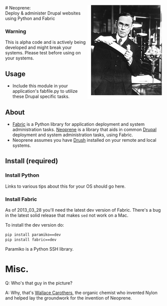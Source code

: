 <img width="239" height="300" align="right" alt="Image of Wallace Carothers stretching Neoprene" src="/media/carothers.jpg" />
# Neoprene:<br />Deploy & administer Drupal websites<br />using Python and Fabric

### Warning
This is alpha code and is actively being developed and might break your systems. Please test before using on your systems.

## Usage
* Include this module in your application's fabfile.py to utilize these Drupal specific tasks.

## About
* [Fabric](http://docs.fabfile.org) is a Python library for application deployment and system administration tasks. [Neoprene](https://github.com/scimusmn/neoprene) is a library that aids in common [Drupal](http://www.drupal.org) deployment and system administration tasks, using Fabric.
* Neoprene assumes you have [Drush](http://drupal.org/project/drush) installed on your remote and local systems.

## Install (required)

### Install Python 
Links to various tips about this for your OS should go here.

### Install Fabric
As of 2013_03_28 you'll need the latest dev version of Fabric. There's a bug in the latest solid release that makes `sed` not work on a Mac.

To install the dev version do:

    pip install paramiko==dev
    pip install fabric==dev

Paramiko is a Python SSH library.

# Misc.
Q: Who's that guy in the picture?

A: Why, that's [Wallace Carothers](http://en.wikipedia.org/wiki/Wallace_Carothers), the organic chemist who invented Nylon and helped lay the groundwork for the invention of Neoprene.
